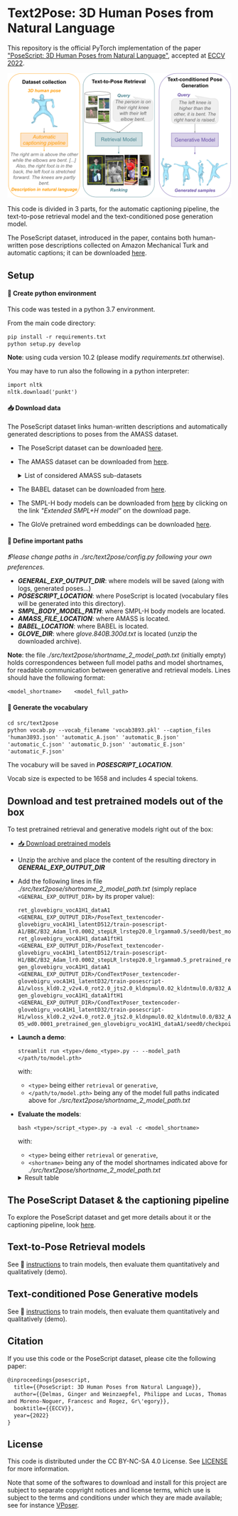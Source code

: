 # Text2Pose: 3D Human Poses from Natural Language

This repository is the official PyTorch implementation of the paper ["PoseScript: 3D Human Poses from Natural Language"](https://europe.naverlabs.com/research/computer-vision/posescript/), accepted at [ECCV 2022](https://eccv2022.ecva.net/).

![Text2Pose project](./images/main_picture.png)

This code is divided in 3 parts, for the automatic captioning pipeline, the text-to-pose retrieval model and the text-conditioned pose generation model.

The PoseScript dataset, introduced in the paper, contains both human-written pose descriptions collected on Amazon Mechanical Turk and automatic captions; it can be downloaded [here](https://download.europe.naverlabs.com/ComputerVision/PoseScript/posescript_dataset_release.zip).

## Setup


#### :snake: Create python environment

This code was tested in a python 3.7 environment.

From the main code directory:

```
pip install -r requirements.txt
python setup.py develop
```

**Note**: using cuda version 10.2 (please modify *requirements.txt* otherwise).

You may have to run also the following in a python interpreter:
```
import nltk
nltk.download('punkt')
```

#### :inbox_tray: Download data

The PoseScript dataset links human-written descriptions and automatically generated descriptions to poses from the AMASS dataset.

- The PoseScript dataset can be downloaded [here](https://download.europe.naverlabs.com/ComputerVision/PoseScript/posescript_dataset_release.zip).
- The AMASS dataset can be downloaded from [here](https://amass.is.tue.mpg.de/).
  <details>
    <summary>List of considered AMASS sub-datasets</summary>
    We used the following datasets in the <i>SMPL+H G</i> format:

    * ACCAD
    * BMLhandball
    * BMLmovi
    * BMLrub
    * CMU
    * DFaust
    * DanceDB
    * EKUT
    * EyesJapanDataset
    * HDM05
    * HumanEva
    * KIT
    * MoSh
    * MPI_Limits_PosePrior
    * SFU
    * SSM
    * TCDHands
    * TotalCapture
    * Transitions
    *Note: other sub-datasets in AMASS were probably added after we downloaded AMASS, which is why they are not considered there.*
  </details>
- The BABEL dataset can be downloaded from [here](https://babel.is.tue.mpg.de/data.html).
- The SMPL-H body models can be downloaded from [here](https://mano.is.tue.mpg.de/) by clicking on the link _"Extended SMPL+H model"_ on the download page.
- The GloVe pretrained word embeddings can be downloaded [here](https://nlp.stanford.edu/data/glove.840B.300d.zip).


#### :open_file_folder: Define important paths
*:exclamation:Please change paths in ./src/text2pose/config.py following your own preferences.*
- ***GENERAL_EXP_OUTPUT_DIR***: where models will be saved (along with logs, generated poses...)
- ***POSESCRIPT_LOCATION***: where PoseScript is located (vocabulary files will be generated into this directory).
- ***SMPL_BODY_MODEL_PATH***: where SMPL-H body models are located.
- ***AMASS_FILE_LOCATION***: where AMASS is located.
- ***BABEL_LOCATION***: where BABEL is located.
- ***GLOVE_DIR***: where *glove.840B.300d.txt* is located (unzip the downloaded archive).

**Note**: the file *./src/text2pose/shortname_2_model_path.txt* (initially empty) holds correspondences between full model paths and model shortnames, for readable communication between generative and retrieval models. Lines should have the following format:
```
<model_shortname>    <model_full_path>
```


#### :closed_book: Generate the vocabulary
```
cd src/text2pose
python vocab.py --vocab_filename 'vocab3893.pkl' --caption_files 'human3893.json' 'automatic_A.json' 'automatic_B.json' 'automatic_C.json' 'automatic_D.json' 'automatic_E.json' 'automatic_F.json'
```
The vocabury will be saved in ***POSESCRIPT_LOCATION***.

Vocab size is expected to be 1658 and includes 4 special tokens.


## Download and test pretrained models out of the box

To test pretrained retrieval and generative models right out of the box:

- [:inbox_tray: Download pretrained models](https://download.europe.naverlabs.com/ComputerVision/PoseScript/eccv22_posescript_models.zip)
- Unzip the archive and place the content of the resulting directory in ***GENERAL_EXP_OUTPUT_DIR***
- Add the following lines in file *./src/text2pose/shortname_2_model_path.txt* (simply replace `<GENERAL_EXP_OUTPUT_DIR>` by its proper value):
  ```
  ret_glovebigru_vocA1H1_dataA1    <GENERAL_EXP_OUTPUT_DIR>/PoseText_textencoder-glovebigru_vocA1H1_latentD512/train-posescript-A1/BBC/B32_Adam_lr0.0002_stepLR_lrstep20.0_lrgamma0.5/seed0/best_model.pth
  ret_glovebigru_vocA1H1_dataA1ftH1    <GENERAL_EXP_OUTPUT_DIR>/PoseText_textencoder-glovebigru_vocA1H1_latentD512/train-posescript-H1/BBC/B32_Adam_lr0.0002_stepLR_lrstep20.0_lrgamma0.5_pretrained_ret_glovebigru_vocA1H1_dataA1/seed0/best_model.pth
  gen_glovebigru_vocA1H1_dataA1    <GENERAL_EXP_OUTPUT_DIR>/CondTextPoser_textencoder-glovebigru_vocA1H1_latentD32/train-posescript-A1/wloss_kld0.2_v2v4.0_rot2.0_jts2.0_kldnpmul0.02_kldntmul0.0/B32_Adam_lr00001_wd0.0001/seed0/checkpoint_1999.pth
  gen_glovebigru_vocA1H1_dataA1ftH1    <GENERAL_EXP_OUTPUT_DIR>/CondTextPoser_textencoder-glovebigru_vocA1H1_latentD32/train-posescript-H1/wloss_kld0.2_v2v4.0_rot2.0_jts2.0_kldnpmul0.02_kldntmul0.0/B32_Adam_lr1e-05_wd0.0001_pretrained_gen_glovebigru_vocA1H1_dataA1/seed0/checkpoint_1999.pth
  ```
- **Launch a demo**:
  ```
  streamlit run <type>/demo_<type>.py -- --model_path </path/to/model.pth>
  ```
  with:
    - `<type>` being either `retrieval` or `generative`,
    - `</path/to/model.pth>` being any of the model full paths indicated above for *./src/text2pose/shortname_2_model_path.txt*
- **Evaluate the models**:
  ```
  bash <type>/script_<type>.py -a eval -c <model_shortname>
  ```
  with:
    - `<type>` being either `retrieval` or `generative`, 
    - `<shortname>` being any of the model shortnames indicated above for *./src/text2pose/shortname_2_model_path.txt*

  <details>
  <summary>Result table</summary>

    You should obtain something close to:

    | Retrieval model shortname | Data | mRecall | R<sup>P2T</sup>@1 | R<sup>P2T</sup>@5 | R<sup>P2T</sup>@10 | R<sup>T2P</sup>@1 | R<sup>T2P</sup>@5 | R<sup>T2P</sup>@10 |
    |---------------------------|------|---------|-----|-----|------|-----|-----|------|
    | ret_glovebigru_vocA1H1_dataA1 *(seed 0)* | PoseScript-A1 | 74.7 | 47.7 | 78.4 | 87.0 | 58.0 | 85.6 | 91.6 |
    | ret_glovebigru_vocA1H1_dataA1ftH1 *(seed 0)* | PoseScript-H1 | 32.3 | 12.8 | 34.1 | 45.1 | 15.0 | 37.1 | 49.5 |

    | Generative model shortname | Data | FID | ELBO jts| ELBO vert | ELBO rot | mRecall R/G | mRecall G/R |
    |----------------------------|------|-----|---------|-----------|----------|-------------|-------------|
    | gen_glovebigru_vocA1H1_dataA1 *(seed 0)* | PoseScript-A1 | 0.49 | 1.06 | 1.35 | 0.75 | 29.4* | 55.1* |
    | gen_glovebigru_vocA1H1_dataA1ftH1 *(seed 0)* | PoseScript-H1 | 0.48 | 0.52 | 1.11 | 0.48 | 20.0* | 30.4* |

    <details>
    <summary>Comments on the results.</summary>

    **Please note that** (*):
    - the computation of the G/R mRecall involves training a new retrieval model,
    - values for G/R and R/G mRecalls can vary, as they involve training or evaluating models on pose samples selected at random, among those generated by the generative model for each caption. The values provided in the table result from a unique random run.
    

    **The results provided here differ from those in the ECCV version of the paper.** Indeed:
    - Code has changed a bit when we fused the two repositories used initially for pose retrieval and pose generation respectively.
    - We now consider all 52 joints of the SMPL-H model (instead of 24) as input and output; to avoid any problem when comparing the input pose and the generated pose in the loss reconstruction, but also to better model the hands, which are sometimes described by the annotators. Beside, we use the 3D SMPL-H body model from the [human_pose_prior](https://github.com/nghorbani/human_body_prior) library instead of the [smplx](https://github.com/vchoutas/smplx) one, in accordance with the AMASS data.
    - The FID metric is now computed based on the poses generated with samples from the text distribution, instead of samples from the pose distribution.
    </details>
  </details>

## The PoseScript Dataset & the captioning pipeline

To explore the PoseScript dataset and get more details about it or the captioning pipeline, look [here](./src/text2pose/posescript/README.md).

## Text-to-Pose Retrieval models

See :memo: [instructions](./src/text2pose/retrieval/README.md) to train models, then evaluate them quantitatively and qualitatively (demo).

## Text-conditioned Pose Generative models

See :memo: [instructions](./src/text2pose/generative/README.md) to train models, then evaluate them quantitatively and qualitatively (demo).

## Citation

If you use this code or the PoseScript dataset, please cite the following paper:

```
@inproceedings{posescript,
  title={{PoseScript: 3D Human Poses from Natural Language}},
  author={{Delmas, Ginger and Weinzaepfel, Philippe and Lucas, Thomas and Moreno-Noguer, Francesc and Rogez, Gr\'egory}},
  booktitle={{ECCV}},
  year={2022}
}
```

## License

This code is distributed under the CC BY-NC-SA 4.0 License. See [LICENSE](LICENSE) for more information.

Note that some of the softwares to download and install for this project are subject to separate copyright notices and license terms, which use is subject to the terms and conditions under which they are made available; see for instance [VPoser](https://github.com/nghorbani/human_body_prior).